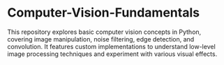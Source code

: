 # Computer-Vision-Fundamentals
This repository explores basic computer vision concepts in Python, covering image manipulation, noise filtering, edge detection, and convolution. It features custom implementations to understand low-level image processing techniques and experiment with various visual effects.
